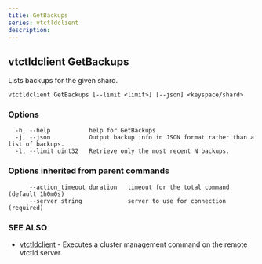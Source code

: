 ```yaml
---
title: GetBackups
series: vtctldclient
description:
---
```

## vtctldclient GetBackups

Lists backups for the given shard.

```
vtctldclient GetBackups [--limit <limit>] [--json] <keyspace/shard>
```

### Options

```
  -h, --help           help for GetBackups
  -j, --json           Output backup info in JSON format rather than a list of backups.
  -l, --limit uint32   Retrieve only the most recent N backups.
```

### Options inherited from parent commands

```
      --action_timeout duration   timeout for the total command (default 1h0m0s)
      --server string             server to use for connection (required)
```

### SEE ALSO

* [vtctldclient](../)	 - Executes a cluster management command on the remote vtctld server.

